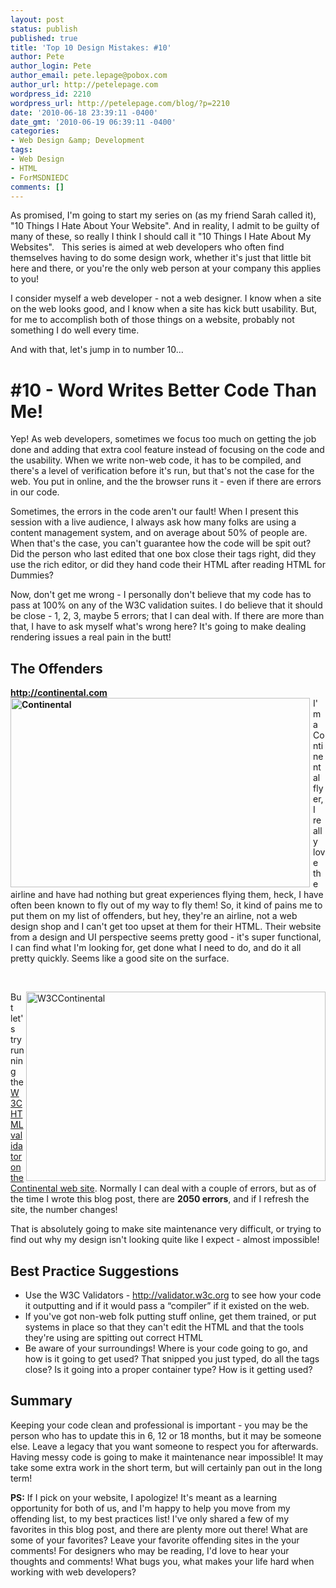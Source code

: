 ```yaml
---
layout: post
status: publish
published: true
title: 'Top 10 Design Mistakes: #10'
author: Pete
author_login: Pete
author_email: pete.lepage@pobox.com
author_url: http://petelepage.com
wordpress_id: 2210
wordpress_url: http://petelepage.com/blog/?p=2210
date: '2010-06-18 23:39:11 -0400'
date_gmt: '2010-06-19 06:39:11 -0400'
categories:
- Web Design &amp; Development
tags:
- Web Design
- HTML
- ForMSDNIEDC
comments: []
---
```

<p>As promised, I'm going to start my series on (as my friend Sarah called it), &quot;10 Things I Hate About Your Website&quot;. And in reality, I admit to be guilty of many of these, so really I think I should call it &quot;10 Things I Hate About My Websites&quot;.&#160;&#160; This series is aimed at web developers who often find themselves having to do some design work, whether it's just that little bit here and there, or you're the only web person at your company this applies to you!</p>
<p>I consider myself a web developer - not a web designer. I know when a site on the web looks good, and I know when a site has kick butt usability. But, for me to accomplish both of those things on a website, probably not something I do well every time.</p>
<p>And with that, let's jump in to number 10...</p>
<h1>#10 - Word Writes Better Code Than Me!</h1>
<p>Yep! As web developers, sometimes we focus too much on getting the job done and adding that extra cool feature instead of focusing on the code and the usability. When we write non-web code, it has to be compiled, and there's a level of verification before it's run, but that's not the case for the web. You put in online, and the the browser runs it - even if there are errors in our code.</p>
<p>Sometimes, the errors in the code aren't our fault! When I present this session with a live audience, I always ask how many folks are using a content management system, and on average about 50% of people are. When that's the case, you can't guarantee how the code will be spit out? Did the person who last edited that one box close their tags right, did they use the rich editor, or did they hand code their HTML after reading HTML for Dummies?</p>
<p>Now, don't get me wrong - I personally don't believe that my code has to pass at 100% on any of the W3C validation suites. I do believe that it should be close - 1, 2, 3, maybe 5 errors; that I can deal with. If there are more than that, I have to ask myself what's wrong here? It's going to make dealing rendering issues a real pain in the butt!</p>
<h2>The Offenders</h2>
<p><strong><a href="http://continental.com">http://continental.com        <br /><img style="border-bottom: 0px; border-left: 0px; margin: 0px 5px 0px 0px; display: inline; border-top: 0px; border-right: 0px" class="wlDisabledImage" title="Continental" border="0" alt="Continental" align="left" src="http://petelepage.com/blog/wp-content/uploads/2010/06/Continental1.png" width="479" height="303" /></a></strong>I'm a Continental flyer, I really love the airline and have had nothing but great experiences flying them, heck, I have often been known to fly out of my way to fly them! So, it kind of pains me to put them on my list of offenders, but hey, they're an airline, not a web design shop and I can't get too upset at them for their HTML. Their website from a design and UI perspective seems pretty good - it's super functional, I can find what I'm looking for, get done what I need to do, and do it all pretty quickly. Seems like a good site on the surface.</p>
<p>&#160;</p>
<p><a href="http://petelepage.com/blog/wp-content/uploads/2010/06/W3CContinental1.png"><img style="border-bottom: 0px; border-left: 0px; display: inline; border-top: 0px; border-right: 0px" class="wlDisabledImage" title="W3CContinental" border="0" alt="W3CContinental" align="right" src="http://petelepage.com/blog/wp-content/uploads/2010/06/W3CContinental_thumb1.png" width="479" height="303" /></a>But let's try running the <a href="http://validator.w3.org/check?verbose=1&amp;uri=http%3a%2f%2fwww.continental.com%2fweb%2fen-US%2fdefault.aspx" target="_blank">W3C HTML validator on the Continental web site</a>. Normally I can deal with a couple of errors, but as of the time I wrote this blog post, there are <strong>2050 errors</strong>, and if I refresh the site, the number changes!</p>
<p>That is absolutely going to make site maintenance very difficult, or trying to find out why my design isn't looking quite like I expect - almost impossible!</p>
<h2>Best Practice Suggestions</h2>
<ul>
<li>Use the W3C Validators - <a href="http://validator.w3c.org">http://validator.w3c.org</a> to see how your code it outputting and if it would pass a “compiler” if it existed on the web. </li>
<li>If you've got non-web folk putting stuff online, get them trained, or put systems in place so that they can't edit the HTML and that the tools they're using are spitting out correct HTML </li>
<li>Be aware of your surroundings! Where is your code going to go, and how is it going to get used? That snipped you just typed, do all the tags close? Is it going into a proper container type? How is it getting used? </li>
</ul>
<h2>Summary</h2>
<p>Keeping your code clean and professional is important - you may be the person who has to update this in 6, 12 or 18 months, but it may be someone else. Leave a legacy that you want someone to respect you for afterwards. Having messy code is going to make it maintenance near impossible! It may take some extra work in the short term, but will certainly pan out in the long term!</p>
<p><strong>PS:</strong> If I pick on your website, I apologize! It's meant as a learning opportunity for both of us, and I'm happy to help you move from my offending list, to my best practices list! I've only shared a few of my favorites in this blog post, and there are plenty more out there! What are some of your favorites? Leave your favorite offending sites in the your comments! For designers who may be reading, I'd love to hear your thoughts and comments! What bugs you, what makes your life hard when working with web developers?</p>
